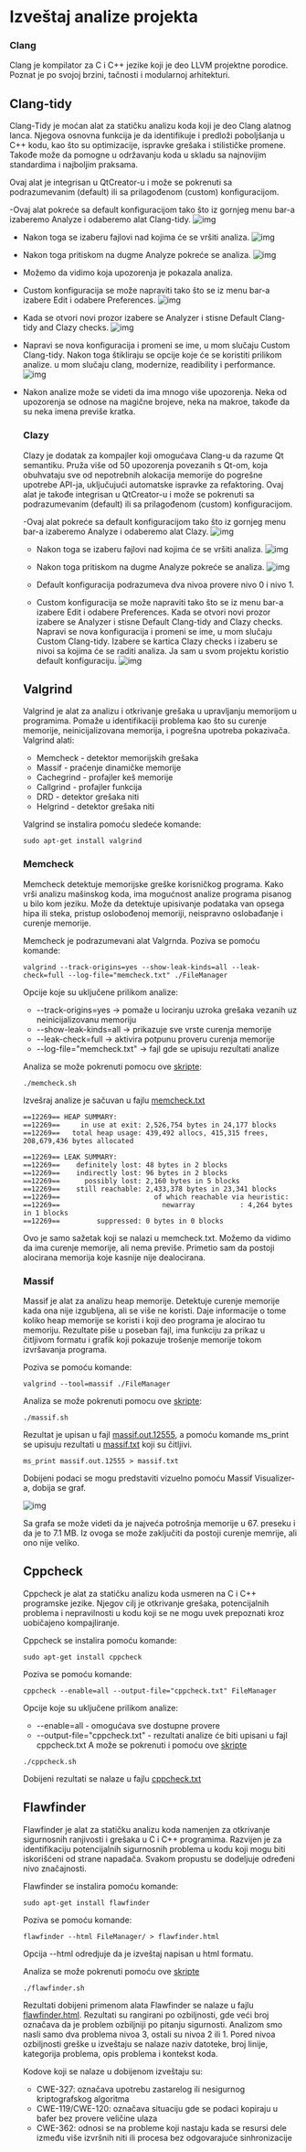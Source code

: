 # Izveštaj analize projekta

### Clang
Clang je kompilator za C i C++ jezike koji je deo LLVM projektne porodice. Poznat je po svojoj brzini, tačnosti i modularnoj arhitekturi.
## Clang-tidy
Clang-Tidy je moćan alat za statičku analizu koda koji je deo Clang alatnog lanca. Njegova osnovna funkcija je da identifikuje i predloži poboljšanja u C++ kodu, kao što su optimizacije, ispravke grešaka i stilističke promene. 
Takođe može da pomogne u održavanju koda u skladu sa najnovijim standardima i najboljim praksama.

Ovaj alat je integrisan u QtCreator-u i može se pokrenuti sa podrazumevanim (default) ili sa prilagođenom (custom) konfiguracijom.

-Ovaj alat pokreće sa default konfiguracijom tako što iz gornjeg menu bar-a izaberemo Analyze i odaberemo alat Clang-tidy.
  ![img](clang/clang-tidy/clang-tidy_1.png)
- Nakon toga se izaberu fajlovi nad kojima će se vršiti analiza.
  ![img](clang/clang-tidy/clang-tidy_2.png)
- Nakon toga pritiskom na dugme Analyze pokreće se analiza.
  ![img](clang/clang-tidy/clang-tidy_3.png)
- Možemo da vidimo koja upozorenja je pokazala analiza.

- Custom konfiguracija se može napraviti tako što se iz menu bar-a izabere Edit i odabere Preferences.
  ![img](clang/clang-tidy/clang-tidy_4.png)
- Kada se otvori novi prozor izabere se Analyzer i stisne Default Clang-tidy and Clazy checks.
  ![img](clang/clang-tidy/clang-tidy_5.png)
- Napravi se nova konfiguracija i promeni se ime, u mom slučaju Custom Clang-tidy. Nakon toga štikliraju se opcije koje će se koristiti prilikom analize. u mom slučaju clang, modernize, readibility i performance.
  ![img](clang/clang-tidy/clang-tidy_6.png)
- Nakon analize može se videti da ima mnogo više upozorenja. Neka od upozorenja se odnose na magične brojeve, neka na makroe, takođe da su neka imena previše kratka.

  ### Clazy

  Clazy je dodatak za kompajler koji omogućava Clang-u da razume Qt semantiku. Pruža više od 50 upozorenja povezanih s Qt-om, koja obuhvataju sve od nepotrebnih alokacija memorije do pogrešne upotrebe API-ja, uključujući automatske ispravke za refaktoring.
  Ovaj alat je takođe integrisan u QtCreator-u i može se pokrenuti sa podrazumevanim (default) ili sa prilagođenom (custom) konfiguracijom.

  -Ovaj alat pokreće sa default konfiguracijom tako što iz gornjeg menu bar-a izaberemo Analyze i odaberemo alat Clazy.
    ![img](clang/clazy/clazy_1.png)
  - Nakon toga se izaberu fajlovi nad kojima će se vršiti analiza.
    ![img](clang/clazy/clazy_2.png)
  - Nakon toga pritiskom na dugme Analyze pokreće se analiza.
    ![img](clang/clazy/clazy_3.png)
  - Default konfiguracija podrazumeva dva nivoa provere nivo 0 i nivo 1.
 
  - Custom konfiguracija se može napraviti tako što se iz menu bar-a izabere Edit i odabere Preferences. Kada se otvori novi prozor izabere se Analyzer i stisne Default Clang-tidy and Clazy checks.  Napravi se nova konfiguracija i promeni se ime, u mom slučaju Custom Clang-tidy. Izabere se kartica Clazy checks i izaberu se nivoi sa kojima će se raditi analiza. Ja sam u svom projektu koristio default konfiguraciju.
    ![img](clang/clazy/clazy_3.png)

  ## Valgrind
  Valgrind je alat za analizu i otkrivanje grešaka u upravljanju memorijom u programima. Pomaže u identifikaciji problema kao što su curenje memorije, neinicijalizovana memorija, i pogrešna upotreba pokazivača.
  Valgrind alati:
  - Memcheck - detektor memorijskih grešaka
  - Massif - praćenje dinamičke memorije
  - Cachegrind - profajler keš memorije
  - Callgrind - profajler funkcija
  - DRD - detektor grešaka niti
  - Helgrind - detektor grešaka niti
 
  Valgrind se instalira pomoću sledeće komande:
  ```
  sudo apt-get install valgrind
  ```

  ### Memcheck
  Memcheck detektuje memorijske greške korisničkog programa. Kako vrši analizu mašinskog koda, ima mogućnost analize programa pisanog u bilo kom jeziku. Može da detektuje upisivanje podataka van opsega hipa ili steka, pristup oslobođenoj memoriji, neispravno oslobađanje i curenje memorije.

  Memcheck je podrazumevani alat Valgrnda. Poziva se pomoću komande:
  ```
  valgrind --track-origins=yes --show-leak-kinds=all --leak-check=full --log-file="memcheck.txt" ./FileManager
  ```

  Opcije koje su uključene prilikom analize:
  - --track-origins=yes -> pomaže u lociranju uzroka grešaka vezanih uz neinicijalizovanu memoriju
  - --show-leak-kinds=all -> prikazuje sve vrste curenja memorije
  - --leak-check=full -> aktivira potpunu proveru curenja memorije
  - --log-file="memcheck.txt" -> fajl gde se upisuju rezultati analize
 
  Analiza se može pokrenuti pomocu ove [skripte](valgrind/memcheck/memcheck.sh):
  ```
  ./memcheck.sh
  ```
  Izvešraj analize je sačuvan u fajlu [memcheck.txt](valgrind/memcheck/memcheck.txt)
  ```
  ==12269== HEAP SUMMARY:
  ==12269==     in use at exit: 2,526,754 bytes in 24,177 blocks
  ==12269==   total heap usage: 439,492 allocs, 415,315 frees, 208,679,436 bytes allocated

  ==12269== LEAK SUMMARY:
  ==12269==    definitely lost: 48 bytes in 2 blocks
  ==12269==    indirectly lost: 96 bytes in 2 blocks
  ==12269==      possibly lost: 2,160 bytes in 5 blocks
  ==12269==    still reachable: 2,433,378 bytes in 23,341 blocks
  ==12269==                       of which reachable via heuristic:
  ==12269==                         newarray           : 4,264 bytes in 1 blocks
  ==12269==         suppressed: 0 bytes in 0 blocks
  ```
  Ovo je samo sažetak koji se nalazi u memcheck.txt. Možemo da vidimo da ima curenje memorije, ali nema previše. Primetio sam da postoji alocirana memorija koje kasnije nije dealocirana.

  ### Massif

  Massif je alat za analizu heap memorije. Detektuje curenje memorije kada ona nije izgubljena, ali se više ne koristi. Daje informacije o tome koliko heap memorije se koristi i koji deo programa je alocirao tu memoriju. Rezultate piše u poseban fajl, ima funkciju za prikaz u čitljivom formatu i grafik koji pokazuje trošenje memorije tokom izvršavanja programa.

  Poziva se pomoću komande:
  ```
  valgrind --tool=massif ./FileManager
  ```

  Analiza se može pokrenuti pomocu ove [skripte](valgrind/massif/massif.sh):
  ```
  ./massif.sh
  ```
  Rezultat je upisan u fajl [massif.out.12555](valgrind/massif/massif.out.12555), a pomoću komande ms_print se upisuju rezultati u [massif.txt](valgrind/massif/massif.txt) koji su čitljivi.
  ```
  ms_print massif.out.12555 > massif.txt
  ```
  Dobijeni podaci se mogu predstaviti vizuelno pomoću Massif Visualizer-a, dobija se graf.
  
  ![img](valgrind/massif/massif_2.png)

  Sa grafa se može videti da je najveća potrošnja memorije u 67. preseku i da je to 7.1 MB. Iz ovoga se može zaključiti da postoji curenje memrije, ali ono nije veliko.

  ## Cppcheck

  Cppcheck je alat za statičku analizu koda usmeren na C i C++ programske jezike. Njegov cilj je otkrivanje grešaka, potencijalnih problema i nepravilnosti u kodu koji se ne mogu uvek prepoznati kroz uobičajeno kompajliranje.

  Cppcheck se instalira pomoću komande:
  ```
  sudo apt-get install cppcheck
  ```

  Poziva se pomoću komande:
  ```
  cppcheck --enable=all --output-file="cppcheck.txt" FileManager
  ```
  Opcije koje su uključene prilikom analize:
  - --enable=all - omogućava sve dostupne provere
  - --output-file="cppcheck.txt" - rezultati analize će biti upisani u fajl cppcheck.txt
  A može se pokrenuti i pomoću ove [skripte](cppcheck/cppcheck.sh)
  ```
  ./cppcheck.sh
  ```
  
  Dobijeni rezultati se nalaze u fajlu [cppcheck.txt](cppcheck/cppcheck.txt)

  ## Flawfinder

  Flawfinder je alat za statičku analizu koda namenjen za otkrivanje sigurnosnih ranjivosti i grešaka u C i C++ programima. Razvijen je za identifikaciju potencijalnih sigurnosnih problema u kodu koji mogu biti iskorišćeni od strane napadača. Svakom propustu se dodeljuje određeni nivo značajnosti. 

  Flawfinder se instalira pomoću komande:
  ```
  sudo apt-get install flawfinder
  ```

  Poziva se pomoću komande:
  ```
  flawfinder --html FileManager/ > flawfinder.html
  ```

  Opcija --html odredjuje da je izveštaj napisan u html formatu.

  Analiza se može pokrenuti pomoću ove [skripte](flawfinder/flawfinder.sh)
  ```
  ./flawfinder.sh
  ```

  Rezultati dobijeni primenom alata Flawfinder se nalaze u fajlu [flawfinder.html](flawfinder/flawfinder.html).
  Rezultati su rangirani po ozbiljnosti, gde veći broj označava da je problem ozbiljniji po pitanju sigurnosti. Analizom smo nasli samo dva problema nivoa 3, ostali su nivoa 2 ili 1. Pored nivoa ozbiljnosti greške u izveštaju se nalaze naziv datoteke, broj linije, kategorija problema, opis problema i kontekst koda.

  Kodove koji se nalaze u dobijenom izveštaju su:
  - CWE-327: označava upotrebu zastarelog ili nesigurnog kriptografskog algoritma
  - CWE-119/CWE-120: označava situaciju gde se podaci kopiraju u bafer bez provere veličine ulaza
  - CWE-362: odnosi se na probleme koji nastaju kada se resursi dele između više izvršnih niti ili procesa bez odgovarajuće sinhronizacije
